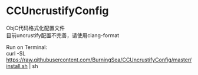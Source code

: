 # CCUncrustifyConfig
ObjC代码格式化配置文件  
目前uncrustify配置不完善，请使用clang-format

Run on Terminal:  
curl -SL https://raw.githubusercontent.com/BurningSea/CCUncrustifyConfig/master/install.sh | sh
